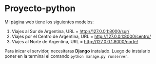 # Proyecto-python

Mi página web tiene los siguientes modelos:

1) Viajes al Sur de Argentina, URL = http://127.0.0.1:8000/sur/
2) Viajes por el Centro de Argentina, URL = http://127.0.0.1:8000/centro/
3) Viajes al Norte de Argentina, URL = http://127.0.0.1:8000/norte/

Para inicar el servidor, necesitaras **Django** instalado. Luego de instalarlo poner en la terminal el comando `python manage.py runserver`.

